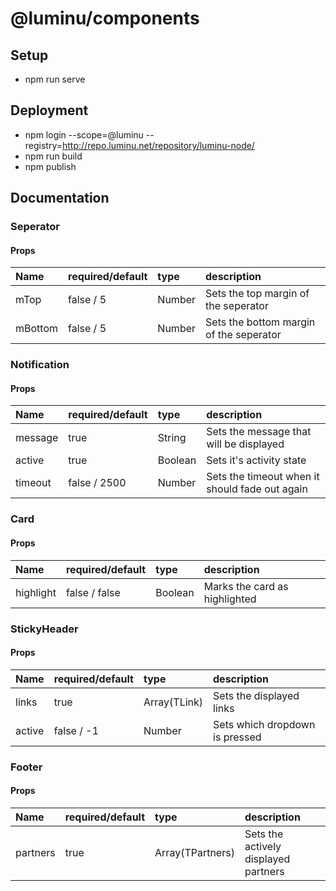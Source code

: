 # @luminu/components

## Setup

-   npm run serve

## Deployment

-   npm login --scope=@luminu --registry=http://repo.luminu.net/repository/luminu-node/
-   npm run build
-   npm publish

## Documentation

### Seperator

#### Props

| Name    | required/default | type   | description                             |
| :------ | :--------------- | :----- | :-------------------------------------- |
| mTop    | false / 5        | Number | Sets the top margin of the seperator    |
| mBottom | false / 5        | Number | Sets the bottom margin of the seperator |

### Notification

#### Props

| Name    | required/default | type    | description                                    |
| :------ | :--------------- | :------ | :--------------------------------------------- |
| message | true             | String  | Sets the message that will be displayed        |
| active  | true             | Boolean | Sets it's activity state                       |
| timeout | false / 2500     | Number  | Sets the timeout when it should fade out again |

### Card

#### Props

| Name      | required/default | type    | description                   |
| :-------- | :--------------- | :------ | :---------------------------- |
| highlight | false / false    | Boolean | Marks the card as highlighted |

### StickyHeader

#### Props

| Name   | required/default | type         | description                    |
| :----- | :--------------- | :----------- | :----------------------------- |
| links  | true             | Array(TLink) | Sets the displayed links       |
| active | false / -1       | Number       | Sets which dropdown is pressed |

### Footer

#### Props

| Name     | required/default | type             | description                          |
| :------- | :--------------- | :--------------- | :----------------------------------- |
| partners | true             | Array(TPartners) | Sets the actively displayed partners |
